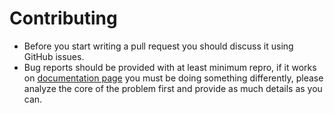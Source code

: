 # Contributing
- Before you start writing a pull request you should discuss it using GitHub issues.
- Bug reports should be provided with at least minimum repro, if it works on [documentation page](https://mvc6-grid.azurewebsites.net/) you must be doing something differently, please analyze the core of the problem first and provide as much details as you can.